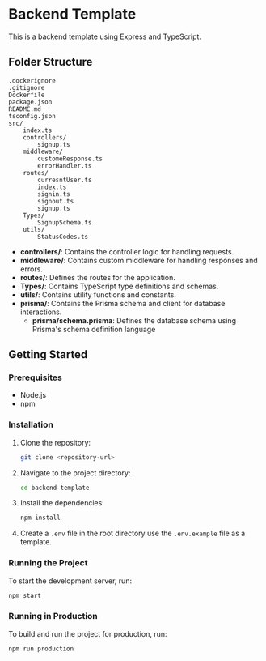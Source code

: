 # Backend Template

This is a backend template using Express and TypeScript.

## Folder Structure

```
.dockerignore
.gitignore
Dockerfile
package.json
README.md
tsconfig.json
src/
    index.ts
    controllers/
        signup.ts
    middleware/
        customeResponse.ts
        errorHandler.ts
    routes/
        curresntUser.ts
        index.ts
        signin.ts
        signout.ts
        signup.ts
    Types/
        SignupSchema.ts
    utils/
        StatusCodes.ts
```

- **controllers/**: Contains the controller logic for handling requests.
- **middleware/**: Contains custom middleware for handling responses and errors.
- **routes/**: Defines the routes for the application.
- **Types/**: Contains TypeScript type definitions and schemas.
- **utils/**: Contains utility functions and constants.
- **prisma/**: Contains the Prisma schema and client for database interactions.
    - **prisma/schema.prisma**: Defines the database schema using Prisma's schema definition language

## Getting Started

### Prerequisites

- Node.js
- npm

### Installation

1. Clone the repository:
    ```sh
    git clone <repository-url>
    ```
2. Navigate to the project directory:
    ```sh
    cd backend-template
    ```
3. Install the dependencies:
    ```sh
    npm install
    ```
4. Create a `.env` file in the root directory use the `.env.example` file as a template.

### Running the Project

To start the development server, run:
```sh
npm start
```

### Running in Production

To build and run the project for production, run:
```sh
npm run production
```
